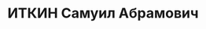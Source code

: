 ---
title: ИТКИН Самуил Абрамович
description: 'Род. в 1898, г. Велиж, еврей, член ВКП(б) в 1921-1937 гг. Проживал:
  г. Петрозаводск. Зам. управляющего трестом Кареллес

  Арестован 05.09.1937. Приговор: выездная сессия ВК ВС СССР в г. Ленинград, 03.12.1937
  – ВМН. Расстрелян 03.12.1937, г.Ленинград'
---